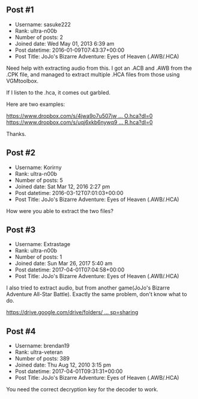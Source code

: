 ## Post #1
- Username: sasuke222
- Rank: ultra-n00b
- Number of posts: 2
- Joined date: Wed May 01, 2013 6:39 am
- Post datetime: 2016-01-09T07:43:37+00:00
- Post Title: JoJo's Bizarre Adventure: Eyes of Heaven (.AWB/.HCA)

Need help with extracting audio from this. 
I got an .ACB and .AWB from the .CPK file, and managed to extract multiple .HCA files from those using VGMtoolbox.

If I listen to the .hca, it comes out garbled.

Here are two examples:

[https://www.dropbox.com/s/4jwa9o7u507jw ... O.hca?dl=0](https://www.dropbox.com/s/4jwa9o7u507jwlt/BGM_1DIO.hca?dl=0)
[https://www.dropbox.com/s/uqj6xkb6nywq9 ... R.hca?dl=0](https://www.dropbox.com/s/uqj6xkb6nywq97j/BGM_4KIR.hca?dl=0)

Thanks.
## Post #2
- Username: Korirny
- Rank: ultra-n00b
- Number of posts: 5
- Joined date: Sat Mar 12, 2016 2:27 pm
- Post datetime: 2016-03-12T07:01:03+00:00
- Post Title: JoJo's Bizarre Adventure: Eyes of Heaven (.AWB/.HCA)

How were you able to extract the two files?
## Post #3
- Username: Extrastage
- Rank: ultra-n00b
- Number of posts: 1
- Joined date: Sun Mar 26, 2017 5:40 am
- Post datetime: 2017-04-01T07:04:58+00:00
- Post Title: JoJo's Bizarre Adventure: Eyes of Heaven (.AWB/.HCA)

I also tried to extract audio, but from another game(JoJo's Bizarre Adventure All-Star Battle). Exactly the same problem, don't know what to do.

[https://drive.google.com/drive/folders/ ... sp=sharing](https://drive.google.com/drive/folders/0B21G21E_7ptRX3NTN2FnOFBTckU?usp=sharing)
## Post #4
- Username: brendan19
- Rank: ultra-veteran
- Number of posts: 389
- Joined date: Thu Aug 12, 2010 3:15 pm
- Post datetime: 2017-04-01T09:31:31+00:00
- Post Title: JoJo's Bizarre Adventure: Eyes of Heaven (.AWB/.HCA)

You need the correct decryption key for the decoder to work.
